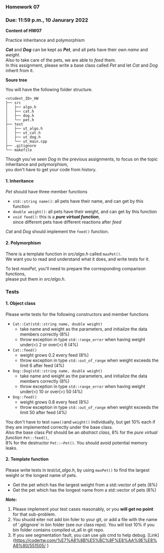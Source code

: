 ### Homework 07

### Due: 11:59 p.m., 10 Janurary 2022

**Content of HW07**

Practice inheritance and polymorphism

***Cat*** and ***Dog*** can be kept as ***Pet***, and all pets have their own *name* and *weight*. \
Also to take care of the pets, we are able to *feed* them. \
In this assignment, please write a base class called *Pet* and let *Cat* and *Dog* inherit from it.

**Soure tree**

You will have the following folder structure.

```
<student_ID>_HW
├── src
│   ├── algo.h
│   ├── cat.h
│   ├── dog.h
│   └── pet.h
├── test
│   ├── ut_algo.h
│   ├── ut_cat.h
│   ├── ut_dog.h
│   └── ut_main.cpp
├── .gitignore
└── makefile
```

Though you've seen *Dog* in the previous assignments, to focus on the topic inheritance and polymorphism, \
you don't have to get your code from history.

#### 1. Inheritance

*Pet* should have three member functions
  - `std::string name()`: all pets have their name, and can get by this function
  - `double weight()`: all pets have their weight, and can get by this function
  - `void feed()`: this is a ***pure virtual function***, \
  since different pets have different reactions after *feed*

*Cat* and *Dog* should implement the `feed()` function.

#### 2. Polymorphism

There is a template function in *src/algo.h* called `maxPet()`. \
We want you to read and understand what it does, and write tests for it.

To test *maxPet*, you'll need to prepare the corresponding comparison functions, \
please put them in *src/algo.h*.

### Tests

#### 1. Object class

Please write tests for the following constructors and member functions
- `Cat::Cat(std::string name, double weight)`
  - take name and weight as the parameters, and initialize the data members correctly (8%)
  - throw exception in type `std::range_error` when having weight under(<) 2 or over(>) 6 (4%)
- `Cat::feed()`
  - weight grows 0.2 every feed (8%)
  - throw exception in type `std::out_of_range` when weight exceeds the limit 6 after feed (4%)
- `Dog::Dog(std::string name, double weight)`
  - take name and weight as the parameters, and initialize the data members correctly (8%)
  - throw exception in type `std::range_error` when having weight under(<) 10 or over(>) 50 (4%)
- `Dog::feed()`
  - weight grows 0.8 every feed (8%)
  - throw exception in type `std::out_of_range` when weight exceeds the limit 50 after feed (4%)

You don't have to test `name()`and `weight()` individually, but get 10% each if they are implemented correctly under the base class. \
Also the base class *Pet* should be an *abstract class*, 8% for the *pure virtual function* `Pet::feed()`, \
8% for the destructor `Pet::~Pet()`. You should avoid potential memory leaks.

#### 2. Template function

Please write tests in *test/ut_algo.h*, by using `maxPet()` to find the largest weight or the longest name of pets.
- Get the pet which has the largest weight from a std::vector of pets (8%)
- Get the pet which has the longest name from a std::vector of pets (8%)

***Note:***
1. Please implement your test cases reasonably, or you **will get no point** for that sub-problem.
2. You shuold eiter not add bin foler to your git, or add a file with the name of '.gitignore' in bin folder (see our class repo). You will lost 10% if you bin folder contains compiled ut_all in git repo.
3. If you see segmentation fault, you can use `gdb` cmd to help debug. [Link]{https://codertw.com/%E7%A8%8B%E5%BC%8F%E8%AA%9E%E8%A8%80/551505/
}
